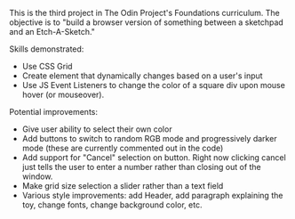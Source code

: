 This is the third project in The Odin Project's Foundations curriculum. The objective is to "build a browser version of something between a sketchpad and an Etch-A-Sketch."

Skills demonstrated:
  - Use CSS Grid
  - Create element that dynamically changes based on a user's input
  - Use JS Event Listeners to change the color of a square div upon mouse hover (or mouseover).

Potential improvements:
  - Give user ability to select their own color
  - Add buttons to switch to random RGB mode and progressively darker mode (these are currently commented out in the code)
  - Add support for "Cancel" selection on button. Right now clicking cancel just tells the user to enter a number rather than closing out of the window.
  - Make grid size selection a slider rather than a text field
  - Various style improvements: add Header, add paragraph explaining the toy, change fonts, change background color, etc.